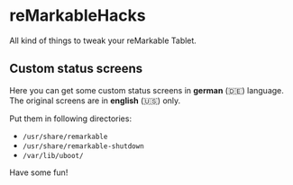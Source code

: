 # reMarkableHacks
All kind of things to tweak your reMarkable Tablet.

## Custom status screens
Here you can get some custom status screens in **german** (🇩🇪) language. The original screens are in **english** (🇺🇸) only.

Put them in following directories:

* `/usr/share/remarkable`
* `/usr/share/remarkable-shutdown`
* `/var/lib/uboot/`

Have some fun!